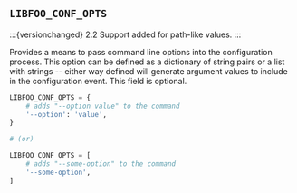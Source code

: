 ## `LIBFOO_CONF_OPTS`

:::{versionchanged} 2.2 Support added for path-like values.
:::

Provides a means to pass command line options into the configuration process.
This option can be defined as a dictionary of string pairs or a list with
strings -- either way defined will generate argument values to include in the
configuration event. This field is optional.

```python
LIBFOO_CONF_OPTS = {
    # adds "--option value" to the command
    '--option': 'value',
}

# (or)

LIBFOO_CONF_OPTS = [
    # adds "--some-option" to the command
    '--some-option',
]
```
